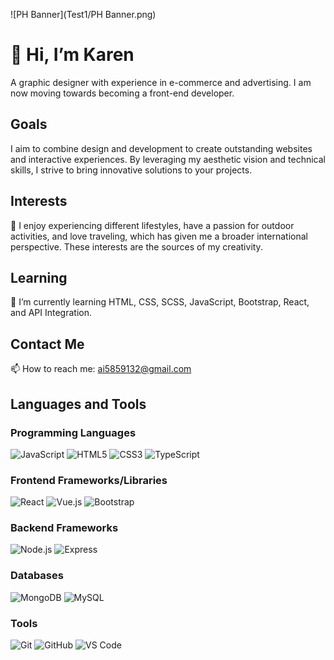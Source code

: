 ![PH Banner](Test1/PH Banner.png)


# 👋 Hi, I’m Karen
A graphic designer with experience in e-commerce and advertising. I am now moving towards becoming a front-end developer.

## Goals
I aim to combine design and development to create outstanding websites and interactive experiences. By leveraging my aesthetic vision and technical skills, I strive to bring innovative solutions to your projects.

## Interests
👀 I enjoy experiencing different lifestyles, have a passion for outdoor activities, and love traveling, which has given me a broader international perspective. These interests are the sources of my creativity.

## Learning
🌱 I’m currently learning HTML, CSS, SCSS, JavaScript, Bootstrap, React, and API Integration.

## Contact Me
📫 How to reach me: ai5859132@gmail.com

## Languages and Tools

### Programming Languages
![JavaScript](https://img.shields.io/badge/-JavaScript-yellow?style=flat-square&logo=javascript&logoColor=white)
![HTML5](https://img.shields.io/badge/-HTML5-orange?style=flat-square&logo=html5&logoColor=white)
![CSS3](https://img.shields.io/badge/-CSS3-blue?style=flat-square&logo=css3&logoColor=white)
![TypeScript](https://img.shields.io/badge/-TypeScript-blueviolet?style=flat-square&logo=typescript&logoColor=white)

### Frontend Frameworks/Libraries
![React](https://img.shields.io/badge/-React-blue?style=flat-square&logo=react&logoColor=white)
![Vue.js](https://img.shields.io/badge/-Vue.js-green?style=flat-square&logo=vue.js&logoColor=white)
![Bootstrap](https://img.shields.io/badge/-Bootstrap-purple?style=flat-square&logo=bootstrap&logoColor=white)

### Backend Frameworks
![Node.js](https://img.shields.io/badge/-Node.js-green?style=flat-square&logo=node.js&logoColor=white)
![Express](https://img.shields.io/badge/-Express-black?style=flat-square&logo=express&logoColor=white)

### Databases
![MongoDB](https://img.shields.io/badge/-MongoDB-green?style=flat-square&logo=mongodb&logoColor=white)
![MySQL](https://img.shields.io/badge/-MySQL-blue?style=flat-square&logo=mysql&logoColor=white)

### Tools
![Git](https://img.shields.io/badge/-Git-orange?style=flat-square&logo=git&logoColor=white)
![GitHub](https://img.shields.io/badge/-GitHub-black?style=flat-square&logo=github&logoColor=white)
![VS Code](https://img.shields.io/badge/-VS%20Code-blue?style=flat-square&logo=visual-studio-code&logoColor=white)



<!---
pinhan03/pinhan03 is a ✨ special ✨ repository because its `README.md` (this file) appears on your GitHub profile.
You can click the Preview link to take a look at your changes.
--->
